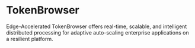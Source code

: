 # TokenBrowser
Edge-Accelerated TokenBrowser offers real-time, scalable, and intelligent distributed processing for adaptive auto-scaling enterprise applications on a resilient platform.
